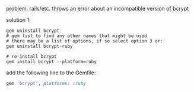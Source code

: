 problem: rails/etc. throws an error about an incompatible version of bcrypt

solution 1: 

```shell
gem uninstall bcrypt
# gem list to find any other names that might be used 
# there may be a list of options, if so select option 3 or: 
gem uninstall bcrypt-ruby

# re-install bcrypt
gem install bcrypt --platform=ruby 
```

add the following line to the Gemfile:

```ruby
gem 'bcrypt', platforms: :ruby
```
